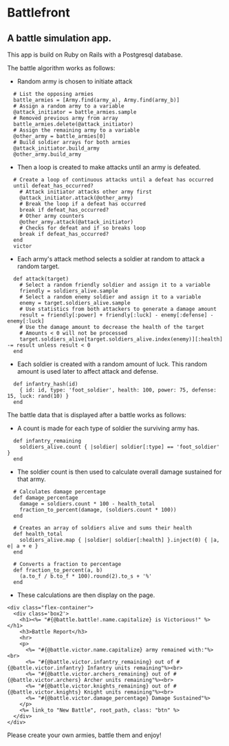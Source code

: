 # Battlefront
A battle simulation app.
---

This app is build on Ruby on Rails with a Postgresql database.

The battle algorithm works as follows:

* Random army is chosen to initiate attack
```
  # List the opposing armies
  battle_armies = [Army.find(army_a), Army.find(army_b)]
  # Assign a random army to a variable
  @attack_initiator = battle_armies.sample
  # Removed previous army from array
  battle_armies.delete(@attack_initiator)
  # Assign the remaining army to a variable
  @other_army = battle_armies[0]
  # Build soldier arrays for both armies
  @attack_initiator.build_army
  @other_army.build_army
```
* Then a loop is created to make attacks until an army is defeated.
```
  # Create a loop of continuous attacks until a defeat has occurred
  until defeat_has_occurred?
    # Attack initiator attacks other army first
    @attack_initiator.attack(@other_army)
    # Break the loop if a defeat has occurred
    break if defeat_has_occurred?
    # Other army counters
    @other_army.attack(@attack_initiator)
    # Checks for defeat and if so breaks loop
    break if defeat_has_occurred?
  end
  victor
```
* Each army's attack method selects a soldier at random to attack a random target.
```
  def attack(target)
    # Select a random friendly soldier and assign it to a variable
    friendly = soldiers_alive.sample
    # Select a random enemy soldier and assign it to a variable
    enemy = target.soldiers_alive.sample
    # Use statistics from both attackers to generate a damage amount
    result = friendly[:power] + friendly[:luck] - enemy[:defense] - enemy[:luck]
    # Use the damage amount to decrease the health of the target
    # Amounts < 0 will not be processed
    target.soldiers_alive[target.soldiers_alive.index(enemy)][:health] -= result unless result < 0
  end
```
* Each soldier is created with a random amount of luck. This random amount is used later to affect attack and defense.
```
  def infantry_hash(id)
    { id: id, type: 'foot_soldier', health: 100, power: 75, defense: 15, luck: rand(10) }
  end
```

The battle data that is displayed after a battle works as follows:
* A count is made for each type of soldier the surviving army has.
```
  def infantry_remaining
    soldiers_alive.count { |soldier| soldier[:type] == 'foot_soldier' }
  end
```
* The soldier count is then used to calculate overall damage sustained for that army.
```
  # Calculates damage percentage
  def damage_percentage
    damage = soldiers.count * 100 - health_total
    fraction_to_percent(damage, (soldiers.count * 100))
  end

  # Creates an array of soldiers alive and sums their health
  def health_total
    soldiers_alive.map { |soldier| soldier[:health] }.inject(0) { |a, e| a + e }
  end

  # Converts a fraction to percentage
  def fraction_to_percent(a, b)
    (a.to_f / b.to_f * 100).round(2).to_s + '%'
  end
```
* These calculations are then display on the page.
```
<div class="flex-container">
  <div class='box2'>
    <h1><%= "#{@battle.battle!.name.capitalize} is Victorious!" %></h1>
    <h3>Battle Report</h3>
    <hr>
    <p>
      <%= "#{@battle.victor.name.capitalize} army remained with:"%><br>
      <%= "#{@battle.victor.infantry_remaining} out of #{@battle.victor.infantry} Infantry units remaining"%><br>
      <%= "#{@battle.victor.archers_remaining} out of #{@battle.victor.archers} Archer units remaining"%><br>
      <%= "#{@battle.victor.knights_remaining} out of #{@battle.victor.knights} Knight units remaining"%><br>
      <%= "#{@battle.victor.damage_percentage} Damage Sustained"%>
    </p>
    <%= link_to "New Battle", root_path, class: "btn" %>
  </div>
</div>
```

Please create your own armies, battle them and enjoy!




